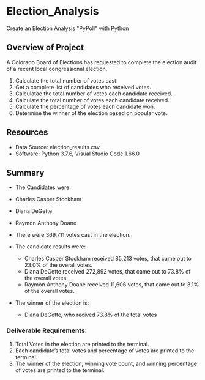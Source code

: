 # Election_Analysis

Create an Election Analysis "PyPoll" with Python
## Overview of Project
A Colorado Board of Elections has requested to complete the election audit of a recent local congressional election.

1. Calculate the total number of votes cast.
2. Get a complete list of candidates who received votes.
3. Calculatae the total number of votes each candidate received.
3. Calculate the total number of votes each candidate received.
4. Calculate the percentage of votes each candidate won.
5. Determine the winner of the election based on popular vote.

## Resources
* Data Source: election_results.csv
* Software: Python 3.7.6, Visual Studio Code 1.66.0

## Summary
- The Candidates were:
- Charles Casper Stockham
- Diana DeGette
- Raymon Anthony Doane

- There were 369,711 votes cast in the election.

- The candidate results were:
  - Charles Casper Stockham received 85,213 votes, that came out to 23.0% of the overall votes.
  - Diana DeGette received 272,892 votes, that came out to 73.8% of the overall votes.
  - Raymon Anthony Doane received 11,606 votes, that came out to 3.1% of the overall votes.

- The winner of the election is:
  - Diana DeGette, who recived 73.8% of the total votes


### Deliverable Requirements:
1. Total Votes in the election are printed to the terminal.
2. Each candidate’s total votes and percentage of votes are printed to the terminal.
3. The winner of the election, winning vote count, and winning percentage of votes are printed to the terminal.
